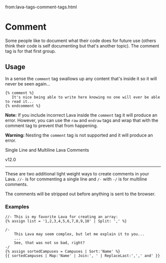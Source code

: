 # 
from:lava-tags-comment-tags.html

Comment
=======

Some people like to document what their code does for future use (others think their code is self documenting but that's another topic). The comment tag is for that first group.

Usage
-----

In a sense the `comment` tag swallows up any content that's inside it so it will never be seen again...

```
{% comment %}
   It's nice being able to write here knowing no one will ever be able to read it...
{% endcomment %}
```

**Note:** If you include incorrect Lava inside the `comment` tag it will produce an error. However, you can use the `raw` and `endraw` tags and wrap that with the comment tag to prevent that from happening.

**Warning:** Nesting the `comment` tag is not supported and it will produce an error.

Single Line and Multiline Lava Comments

v12.0


------------------------------------------------

These are two additional light weight ways to create comments in your Lava. `//-` is for commenting a single line and `/-` with `-/` is for multiline comments.

The comments will be stripped out before anything is sent to the browser.

### Examples

```
//- This is my favorite Lava for creating an array:
{% assign list = '1,2,3,4,5,6,7,8,9,10' | Split: ',' %}

```
```
/- 
    This Lava may seem complex, but let me explain it to you...
    ...
    See, that was not so bad, right?
-/
{% assign sortedCampuses = Campuses | Sort:'Name' %}
{{ sortedCampuses | Map:'Name' | Join:', ' | ReplaceLast:',',' and' }}

```